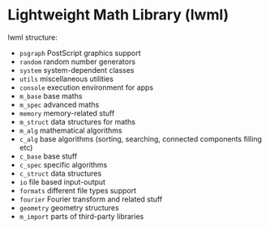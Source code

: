 # Lightweight Math Library (lwml)

lwml structure:

- `psgraph` PostScript graphics support
- `random` random number generators
- `system` system-dependent classes
- `utils` miscellaneous utilities
- `console` execution environment for apps
- `m_base` base maths
- `m_spec` advanced maths
- `memory` memory-related stuff
- `m_struct` data structures for maths
- `m_alg` mathematical algorithms
- `c_alg` base algorithms (sorting, searching, connected components filling etc)
- `c_base` base stuff
- `c_spec` specific algorithms
- `c_struct` data structures
- `io` file based input-output
- `formats` different file types support
- `fourier` Fourier transform and related stuff
- `geometry` geometry structures
- `m_import` parts of third-party libraries
